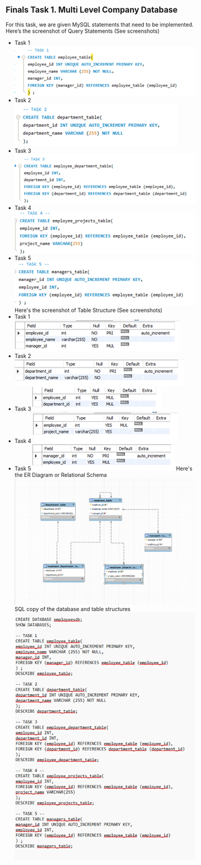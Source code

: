 ## Finals Task 1. Multi Level Company Database
For this task, we are given MySQL statements that need to be implemented.
Here’s the screenshot of Query Statements (See screenshots)
- Task 1
![Sample Output](images/t1.png)
- Task 2
![Sample Output](images/T2.png)
- Task 3
![Sample Output](images/T3.png)
- Task 4
![Sample Output](images/T4.png)
- Task 5
![Sample Output](images/T5.png)
Here's the screenshot of Table Structure (See screenshots)
- Task 1
![Sample Output](images/TAB1.png)
- Task 2
![Sample Output](images/TAB2.png)
- Task 3
![Sample Output](images/TAB3.png)
- Task 4
![Sample Output](images/TAB4.png)
- Task 5
![Sample Output](images/TAB5.png)
Here's the ER Diagram or Relational Schema
![Sample Output](images/EER.png)
SQL copy of the database and table structures
![Sample Output](images/CODE.png)
